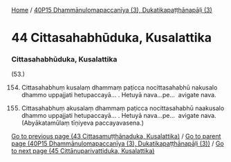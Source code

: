 
[Home](/) / [40P15 Dhammānulomapaccanīya (3), Dukatikapaṭṭhānapāḷi (3)](../40P15.md)

# 44 Cittasahabhūduka, Kusalattika

### Cittasahabhūduka, Kusalattika

(53.)

154. Cittasahabhuṃ kusalaṃ dhammaṃ paṭicca nocittasahabhū nakusalo dhammo uppajjati hetupaccayā… . Hetuyā nava…pe…  avigate nava.

155. Cittasahabhuṃ akusalaṃ dhammaṃ paṭicca nocittasahabhū naakusalo dhammo uppajjati hetupaccayā… . Hetuyā nava…pe…  avigate nava. (Abyākatamūlaṃ tīṇiyeva paccayavasena.)

[Go to previous page (43 Cittasamuṭṭhānaduka, Kusalattika)](43.md) / [Go to parent page (40P15 Dhammānulomapaccanīya (3), Dukatikapaṭṭhānapāḷi (3))](0.md) / [Go to next page (45 Cittānuparivattiduka, Kusalattika)](45.md)


